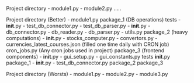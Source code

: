 Project directory
    - module1.py
    - module2.py
    .....


Project directory (Better)
    - module1.py
    package_1 (DB operations)
        tests
            - __init__.py
            - test_db_connector.py
            - test_db_parser.py
        - __init__.py
        - db_connector.py
        - db_reader.py
        - db_parser.py
        - utils.py
    package_2 (heavy computations)
        - __init__.py
        - stocks_computer.py
        - convertors.py
        - currencies_latest_courses.json (filled one time daily with CRON job)
    cron_jobs.py (Any cron jobs used in project)
    package_3 (frontend components)
        - __init__.py
        - gui_setup.py
        - gui_constants.py
    tests
        __init__.py
        package_1
            - __init__.py
            - test_db_connector.py
        package_2
        package_3

Project directory (Worsts)
    - module1.py
    - module2.py
    - module3.py

